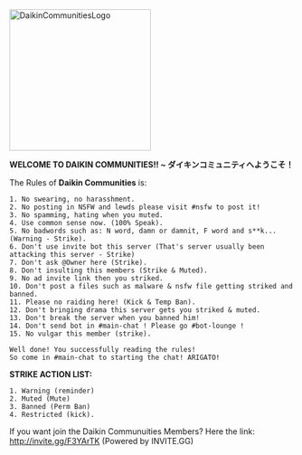 <img src="https://i.imgur.com/9hVkg7L.png" style="width:250px;height:250px" alt="DaikinCommunitiesLogo" title="Daikin Communities"/>

**WELCOME TO DAIKIN COMMUNITIES!! ~ ダイキンコミュニティへようこそ！**

The Rules of **Daikin Communities** is:

```
1. No swearing, no harasshment.
2. No posting in NSFW and lewds please visit #nsfw to post it!
3. No spamming, hating when you muted.
4. Use common sense now. (100% Speak).
5. No badwords such as: N word, damn or damnit, F word and s**k... (Warning - Strike).
6. Don't use invite bot this server (That's server usually been attacking this server - Strike)
7. Don't ask @Owner here (Strike).
8. Don't insulting this members (Strike & Muted).
9. No ad invite link then you striked.
10. Don't post a files such as malware & nsfw file getting striked and banned.
11. Please no raiding here! (Kick & Temp Ban).
12. Don't bringing drama this server gets you striked & muted.
13. Don't break the server when you banned him!
14. Don't send bot in #main-chat ! Please go #bot-lounge !
15. No vulgar this member (strike).
```

```
Well done! You successfully reading the rules!
So come in #main-chat to starting the chat! ARIGATO!
```

**STRIKE ACTION LIST:**
```
1. Warning (reminder)
2. Muted (Mute)
3. Banned (Perm Ban)
4. Restricted (kick).
```

If you want join the Daikin Communuities Members? Here the link:
http://invite.gg/F3YArTK (Powered by INVITE.GG)
